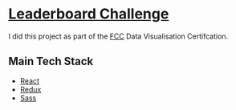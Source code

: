 # [Leaderboard Challenge](https://antonderegt.github.io/fcc/leaderboard/src/index.html)

I did this project as part of the [FCC](https://www.freecodecamp.com/) Data Visualisation Certifcation.

## Main Tech Stack
* [React](https://facebook.github.io/react/)
* [Redux](http://redux.js.org/docs/introduction/)
* [Sass](http://sass-lang.com/)

